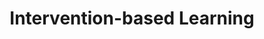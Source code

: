 ---
title: Intervention-based Learning
order: 4
img:
publications:
  - date: 2020-07-01
    img: /assets/images/fire_system_diagram.png
    vid: 
    title: "Fighting Failures with FIRE: Failure Identification to Reduce Expert Burden in Intervention-Based Learning"
    authors: "<b>Trevor Ablett</b>, Filip Maric, and Jonathan Kelly"
    venue: "Technical Report STARS-20-001, July 2020"
    note:
    doi:
    links:
        preprint: https://arxiv.org/abs/2007.00245
        video: /assets/videos/2020-ablett-fire-supp-vid.mp4
---
